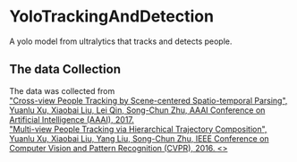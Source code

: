 # YoloTrackingAndDetection
A yolo model from ultralytics that tracks and detects people.

## The data Collection
The data was collected from <a href="https://bitbucket.org/merayxu/multiview-object-tracking-dataset/src/master/"><br>
<citation>"Cross-view People Tracking by Scene-centered Spatio-temporal Parsing", Yuanlu Xu, Xiaobai Liu, Lei Qin, Song-Chun Zhu, AAAI Conference on Artificial Intelligence (AAAI), 2017.
</citation><br>
<citation>
"Multi-view People Tracking via Hierarchical Trajectory Composition", Yuanlu Xu, Xiaobai Liu, Yang Liu, Song-Chun Zhu, IEEE Conference on Computer Vision and Pattern Recognition (CVPR), 2016.
</citation><></a>